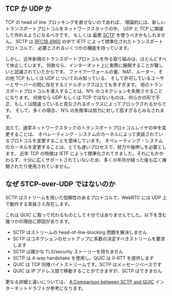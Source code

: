 ## TCP か UDP か

TCP の head of line ブロッキングを直せないのであれば、
理論的には、新しいトランスポートプロトコルをネットワークスタックの中、
UDP と TCP に隣接して作れるようになるべきです。
もしくは 最悪 [SCTP](https://en.wikipedia.org/wiki/Stream_Control_Transmission_Protocol) を使うべきかもしれません。
SCTP は [RFC18 4960](https://tools.ietf.org/html/rfc4960) の中で IETF によって標準化されたトランスポートプロトコルで、
必要とされるいくつかの機能を持っています。

しかし、近年新規のトランスポートプロトコルを作る取り組みは、ほとんどすべて休止しています。
何故なら、インターネット上に実際に展開することが難しいと認識されていたからです。
ファイアーウォールの量、NAT、ルーター、その他 TCP もしくは UDP についてのみ知っている、
そして許可しているユーザーとサーバーの間に存在するミドルボックスはとても多すぎます。
他のトランスポートプロトコルを導入することは、N% のコネクションを失敗させることになります。
何故なら UDP もしくは TCP ではないものは、何らかの形で不正、もしくは間違っていると見なされるボックスによってブロックされるからです。
そして、多くの場合、 N% の失敗率は努力に対して高すぎるとみなされます。

加えて、通常ネットワークスタックのトランスポートプロトコルレイヤの中を変更することは、
オペレーティング・システムのカーネルによって実装されているプロトコルを変更することを意味しています。
オペレーティング・システムのカーネルを変更することは、とても遅いプロセスで、努力や後押しを必要とします。
近年 TCP の特徴は IETF によって標準化されてきました。それにもかかわらず、十分に広くサポートされていないため、多くの年月が経った後も広く展開されたり使用されていません。

## なぜ STCP-over-UDP ではないのか
SCTP はストリームを用いた信頼性のあるプロトコルで、WebRTC には UDP 上で動作する実装さえ存在します。

これは QUIC に取って代わるものとして十分ではありませんでした。以下を含む幾つかの理由に原因があります。

 - SCTP はストリームの head-of-line-blocking 問題を解決しません
 - SCTP はコネクションのセットアップに多数の決定すべきストリームを要求します
 - SCTP は確かな TLS/security ストーリーを持ちません
 - SCTP は 4-way handshake を使用し、QUIC は 0-RTT を提供します
 - QUIC は TCP 同様バイトストリームです。SCTP はメッセージベースです
 - QUIC は IP アドレス間で移動することができますが、SCTP はできません

更なる詳細と違いについては、
[A Comparison between SCTP and
QUIC](https://tools.ietf.org/html/draft-joseph-quic-comparison-quic-sctp-00)
 インターネットドラフトが参考になります。
